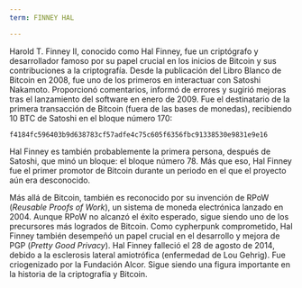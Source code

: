 ```yaml
---
term: FINNEY HAL

---
```

Harold T. Finney II, conocido como Hal Finney, fue un criptógrafo y desarrollador famoso por su papel crucial en los inicios de Bitcoin y sus contribuciones a la criptografía. Desde la publicación del Libro Blanco de Bitcoin en 2008, fue uno de los primeros en interactuar con Satoshi Nakamoto. Proporcionó comentarios, informó de errores y sugirió mejoras tras el lanzamiento del software en enero de 2009. Fue el destinatario de la primera transacción de Bitcoin (fuera de las bases de monedas), recibiendo 10 BTC de Satoshi en el bloque número 170:

```text
f4184fc596403b9d638783cf57adfe4c75c605f6356fbc91338530e9831e9e16
```

Hal Finney es también probablemente la primera persona, después de Satoshi, que minó un bloque: el bloque número 78. Más que eso, Hal Finney fue el primer promotor de Bitcoin durante un periodo en el que el proyecto aún era desconocido.

Más allá de Bitcoin, también es reconocido por su invención de RPoW (*Reusable Proofs of Work*), un sistema de moneda electrónica lanzado en 2004. Aunque RPoW no alcanzó el éxito esperado, sigue siendo uno de los precursores más logrados de Bitcoin. Como cypherpunk comprometido, Hal Finney también desempeñó un papel crucial en el desarrollo y mejora de PGP (*Pretty Good Privacy*). Hal Finney falleció el 28 de agosto de 2014, debido a la esclerosis lateral amiotrófica (enfermedad de Lou Gehrig). Fue criogenizado por la Fundación Alcor. Sigue siendo una figura importante en la historia de la criptografía y Bitcoin.
